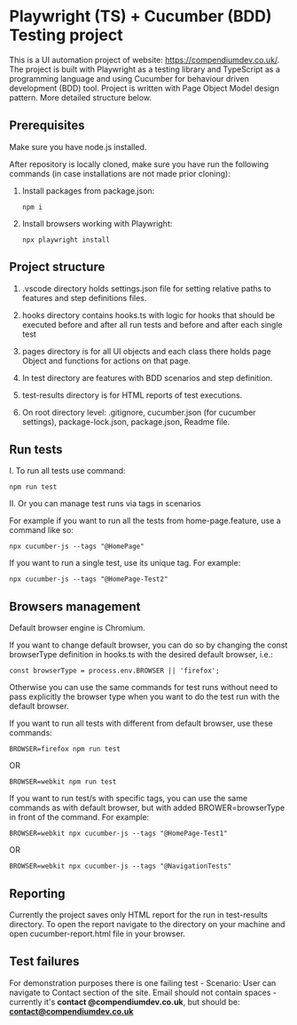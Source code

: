# Playwright (TS) + Cucumber (BDD) Testing project

This is a UI automation project of website: https://compendiumdev.co.uk/. The project is built with Playwright as a testing library and TypeScript as a programming language and using Cucumber for behaviour driven development (BDD) tool. Project is written with Page Object Model design pattern. More detailed structure below. 

## Prerequisites

Make sure you have node.js installed.

After repository is locally cloned, make sure you have run the following commands (in case installations are not made prior cloning):

1. Install packages from package.json: 

    ```console
    npm i
    ```

2. Install browsers working with Playwright: 

    ```console
    npx playwright install
    ```

## Project structure

1. .vscode directory holds settings.json file for setting relative paths to features and step definitions files.

2. hooks directory contains hooks.ts with logic for hooks that should be executed before and after all run tests and before and after each single test

3. pages directory is for all UI objects and each class there holds page Object and functions for actions on that page.

4. In test directory are features with BDD scenarios and step definition.

5. test-results directory is for HTML reports of test executions.

6. On root directory level: .gitignore, cucumber.json (for cucumber settings), package-lock.json, package.json, Readme file.

## Run tests

I. To run all tests use command:

    npm run test

II. Or you can manage test runs via tags in scenarios

For example if you want to run all the tests from home-page.feature, use a command like so:

    npx cucumber-js --tags "@HomePage"

If you want to run a single test, use its unique tag. For example: 

    npx cucumber-js --tags "@HomePage-Test2"

## Browsers management

Default browser engine is Chromium. 

If you want to change default browser, you can do so by changing the const browserType definition in hooks.ts with the desired default browser, i.e.:

    const browserType = process.env.BROWSER || 'firefox';

Otherwise you can use the same commands for test runs without need to pass explicitly the browser type when you want to do the test run with the default browser.

If you want to run all tests with different from default browser, use these commands:

    BROWSER=firefox npm run test

OR

    BROWSER=webkit npm run test

If you want to run test/s with specific tags, you can use the same commands as with default browser, but with added BROWER=browserType in front of the command. For example:

    BROWSER=webkit npx cucumber-js --tags "@HomePage-Test1"

OR

    BROWSER=webkit npx cucumber-js --tags "@NavigationTests"  

## Reporting

Currently the project saves only HTML report for the run in test-results directory. To open the report navigate to the directory on your machine and open cucumber-report.html file in your browser.

## Test failures

For demonstration purposes there is one failing test - Scenario: User can navigate to Contact section of the site. Email should not contain spaces - currently it's **contact @compendiumdev.co.uk**, but should be: **contact@compendiumdev.co.uk**




